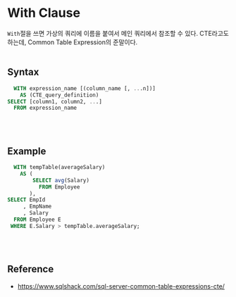 # With Clause
`With`절을 쓰면 가상의 쿼리에 이름을 붙여서 메인 쿼리에서 참조할 수 있다. CTE라고도 하는데, Common Table Expression의 준말이다. 
<br/><br/>

## Syntax
```SQL
  WITH expression_name [(column_name [, ...n])]
    AS (CTE_query_definition)
SELECT [column1, column2, ...]
  FROM expression_name
```
<br/><br/>

## Example
```SQL
  WITH tempTable(averageSalary)
    AS (
        SELECT avg(Salary) 
          FROM Employee
       ),
SELECT EmpId
     , EmpName
     , Salary
  FROM Employee E
 WHERE E.Salary > tempTable.averageSalary;
```
<br/><br/>

## Reference
- https://www.sqlshack.com/sql-server-common-table-expressions-cte/
